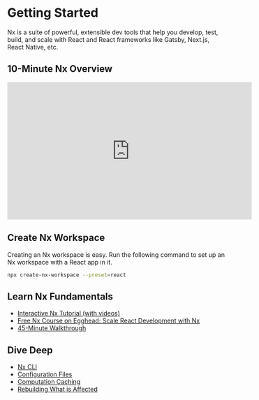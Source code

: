 # Getting Started

Nx is a suite of powerful, extensible dev tools that help you develop, test, build, and scale with React and React frameworks like Gatsby, Next.js, React Native, etc.

## 10-Minute Nx Overview

<iframe width="560" height="315" src="https://www.youtube.com/embed/sNz-4PUM0k8" frameborder="0" allow="accelerometer; autoplay; clipboard-write; encrypted-media; gyroscope; picture-in-picture" allowfullscreen></iframe>

## Create Nx Workspace

Creating an Nx workspace is easy. Run the following command to set up an Nx workspace with a React app in it.

```bash
npx create-nx-workspace --preset=react
```

## Learn Nx Fundamentals

- [Interactive Nx Tutorial (with videos)](/{{framework}}/tutorial/01-create-application)
- [Free Nx Course on Egghead: Scale React Development with Nx](https://egghead.io/playlists/scale-react-development-with-nx-4038)
- [45-Minute Walkthrough](https://www.youtube.com/watch?v=jCf92IyR-GE)

## Dive Deep

- [Nx CLI](/{{framework}}/getting-started/cli-overview)
- [Configuration Files](/{{framework}}/getting-started/configuration)
- [Computation Caching](/{{framework}}/workspace/computation-caching)
- [Rebuilding What is Affected](/{{framework}}/guides/ci/monorepo-affected)
